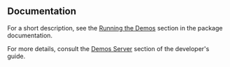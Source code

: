 ## Documentation

For a short description, see the [Running the Demos](../../doc/readme/first-time-setup.html) section in the package documentation.

For more details, consult the [Demos Server](https://docs.yworks.com/yfileshtml/#/dguide/demos-server) section of the developer's guide.
